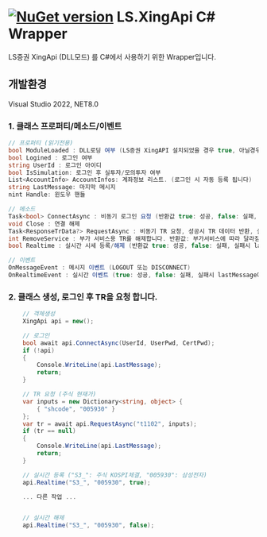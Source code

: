 # [![NuGet version](https://badge.fury.io/nu/LS.XingApi.png)](https://badge.fury.io/nu/LS.XingApi) LS.XingApi C# Wrapper

LS증권 XingApi (DLL모드) 를 C#에서 사용하기 위한 Wrapper입니다.

## 개발환경
Visual Studio 2022, NET8.0
<br/>
 
### 1. 클래스 프로퍼티/메소드/이벤트
```csharp
// 프로퍼티 (읽기전용)
bool ModuleLoaded : DLL로딩 여부 (LS증권 XingAPI 설치되었을 경우 true, 아닐경우 false)
bool Logined : 로그인 여부
string UserId : 로그인 아이디
bool IsSimulation: 로그인 후 실투자/모의투자 여부
List<AccountInfo> AccountInfos: 계좌정보 리스트. (로그인 시 자동 등록 됩니다)
string LastMessage: 마지막 메시지
nint Handle: 윈도우 핸들

// 메소드
Task<bool> ConnectAsync : 비동기 로그인 요청 (반환값 true: 성공, false: 실패, 실패시 lastMessage에 오류메시지가 저장됩니다.)
void Close : 연결 해제
Task<ResponseTrData?> RequestAsync : 비동기 TR 요청, 성공시 TR 데이터 반환, 실패시 null 반환, 실패사유는 lastMessage에 저장됩니다.
int RemoveService : 부가 서비스용 TR를 해제합니다. 반환값: 부가서비스에 따라 달라짐
bool Realtime : 실시간 시세 등록/해제 (반환값 true: 성공, false: 실패, 실패시 lastMessage에 오류메시지가 저장됩니다.)

// 이벤트
OnMessageEvent : 메시지 이벤트 (LOGOUT 또는 DISCONNECT)
OnRealtimeEvent : 실시간 이벤트 (true: 성공, false: 실패, 실패시 lastMessage에 오류메시지가 저장됩니다.)

```

### 2. 클래스 생성, 로그인 후 TR을 요청 합니다.

```csharp
    // 객체생성
    XingApi api = new();

    // 로그인
    bool await api.ConnectAsync(UserId, UserPwd, CertPwd);
    if (!api)
    {
        Console.WriteLine(api.LastMessage);
        return;
    }

    // TR 요청 (주식 현재가)
    var inputs = new Dictionary<string, object> {
        { "shcode", "005930" }
    };
    var tr = await api.RequestAsync("t1102", inputs);
    if (tr == null)
    {
        Console.WriteLine(api.LastMessage);
        return;
    }

    // 실시간 등록 ("S3_": 주식 KOSPI체결, "005930": 삼성전자)
    api.Realtime("S3_", "005930", true);

    ... 다른 작업 ...


    // 실시간 해제
    api.Realtime("S3_", "005930", false);
```

